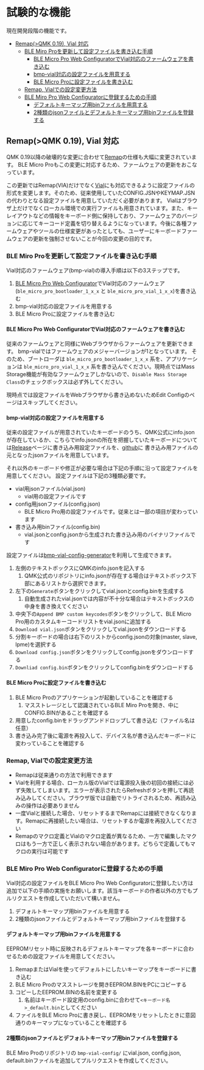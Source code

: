 
# 試験的な機能

現在開発段階の機能です。

- [Remap(\>QMK 0.19), Vial 対応](#remapqmk-019-vial-対応)
  - [BLE Miro Proを更新して設定ファイルを書き込む手順](#ble-miro-proを更新して設定ファイルを書き込む手順)
    - [BLE Micro Pro Web ConfiguratorでVial対応のファームウェアを書き込む](#ble-micro-pro-web-configuratorでvial対応のファームウェアを書き込む)
    - [bmp-vial対応の設定ファイルを用意する](#bmp-vial対応の設定ファイルを用意する)
    - [BLE Micro Proに設定ファイルを書き込む](#ble-micro-proに設定ファイルを書き込む)
  - [Remap, Vialでの設定変更方法](#remap-vialでの設定変更方法)
  - [BLE Miro Pro Web Configuratorに登録するための手順](#ble-miro-pro-web-configuratorに登録するための手順)
    - [デフォルトキーマップ用binファイルを用意する](#デフォルトキーマップ用binファイルを用意する)
    - [2種類のjsonファイルとデフォルトキーマップ用binファイルを登録する](#2種類のjsonファイルとデフォルトキーマップ用binファイルを登録する)


## Remap(>QMK 0.19), Vial 対応

QMK 0.19以降の破壊的な変更に合わせて[Remap](https://remap-keys.app/)の仕様も大幅に変更されています。
BLE Micro Proもこの変更に対応するため、ファームウェアの更新をおこなっています。

この更新ではRemap(VIA)だけでなく[Vial](https://get.vial.today/)にも対応できるように設定ファイルの形式を変更します。そのため、従来使用していたCONFIG.JSNやKEYMAP.JSNの代わりとなる設定ファイルを用意していただく必要があります。
Vialはブラウザ上だけでなくローカル環境での実行ファイルも用意されています。また、キーレイアウトなどの情報をキーボード側に保持しており、ファームウェアのバージョンに応じてキーコード定義を切り替えるようになっています。今後に各種ファームウェアやツールの仕様変更があったとしても、ユーザーにキーボードファームウェアの更新を強制させないことが今回の変更の目的です。

### BLE Miro Proを更新して設定ファイルを書き込む手順

Vial対応のファームウェア(bmp-vial)の導入手順は以下の3ステップです。

1. [BLE Micro Pro Web Configurator](https://sekigon-gonnoc.github.io/BLE-Micro-Pro-WebConfigurator/#/home)でVial対応のファームウェア(`ble_micro_pro_bootloader_1_x_x` と `ble_micro_pro_vial_1_x_x`)を書き込む
1. bmp-vial対応の設定ファイルを用意する
1. BLE Micro Proに設定ファイルを書き込む 

#### BLE Micro Pro Web ConfiguratorでVial対応のファームウェアを書き込む

従来のファームウェアと同様にWebブラウザからファームウェアを更新できます。
bmp-vialではファームウェアのメジャーバージョンが1となっています。
そのため、ブートローダは `ble_micro_pro_bootloader_1_x_x` 系を、アプリケーションは `ble_micro_pro_vial_1_x_x` 系を書き込んでください。現時点ではMass Storage機能が有効なファームウェアしかないので、`Disable Mass Storage Class`のチェックボックスは必ず外してください。

現時点では設定ファイルをWebブラウザから書き込めないためEdit Configのページはスキップしてください。

#### bmp-vial対応の設定ファイルを用意する

従来の設定ファイルが用意されていたキーボードのうち、QMK公式にinfo.jsonが存在しているか、こちらでinfo.jsonの所在を把握していたキーボードについては[Release](https://github.com/sekigon-gonnoc/BLE-Micro-Pro/releases/tag/bmp-vial-1.0.0-rc)ページに書き込み用設定ファイルを、[github](https://github.com/sekigon-gonnoc/BLE-Micro-Pro/tree/master/bmp-vial-config)に 書き込み用ファイルの元となったjsonファイルを用意しています。

それ以外のキーボードや修正が必要な場合は下記の手順に沿って設定ファイルを用意してください。
設定ファイルは下記の3種類必要です。

* vial用jsonファイル(vial.json)
  * vial用の設定ファイルです
* config用jsonファイル(config.json)
  * BLE Micro Pro用の設定ファイルです。従来とは一部の項目が変わっています
* 書き込み用binファイル(config.bin)
  * vial.jsonとconfig.jsonから生成された書き込み用のバイナリファイルです

設定ファイルは[bmp-vial-config-generator](https://sekigon-gonnoc.github.io/bmp-vial-config-generator/)を利用して生成できます。

1. 左側のテキストボックスにQMKのinfo.jsonを記入する
   1. QMK公式のリポジトリにinfo.jsonが存在する場合はテキストボックス下部にあるリストから選択できます。
2. 左下の`Generate`ボタンをクリックしてvial.jsonとconfig.binを生成する
   1. 自動生成されたvial.jsonでは内容が不十分な場合はテキストボックスの中身を書き換えてください
3. 中央下の`Append BMP custom keycodes`ボタンをクリックして、BLE Micro Pro用のカスタムキーコードリストをvial.jsonに追加する
4. `Download vial.json`ボタンをクリックしてvial.jsonをダウンロードする
5. 分割キーボードの場合は右下のリストからconfig.jsonの対象(master, slave, lpme)を選択する
6. `Download config.json`ボタンをクリックしてconfig.jsonをダウンロードする
7. `Downliad config.bin`ボタンをクリックしてconfig.binをダウンロードする

#### BLE Micro Proに設定ファイルを書き込む 

1. BLE Micro Proのアプリケーションが起動していることを確認する
   1. マスストレージとして認識されているBLE Miro Proを開き、中にCONFIG.BINがあることを確認する
2. 用意したconfig.binをドラッグアンドドロップして書き込む（ファイル名は任意）
3. 書き込み完了後に電源を再投入して、デバイス名が書き込んだキーボードに変わっていることを確認する

### Remap, Vialでの設定変更方法

* Remapは従来通りの方法で利用できます
* Vialを利用する場合、ローカル版のVialでは電源投入後の初回の接続には必ず失敗してしまいます。エラーが表示されたらRefreshボタンを押して再読み込みしてください。ブラウザ版では自動でリトライされるため、再読み込みの操作は必要ありません
* 一度Vialと接続した場合、リセットするまでRemapには接続できなくなります。Remapに再接続したい場合は、リセットするか電源を再投入してください
* Remapのマクロ定義とVialのマクロ定義が異なるため、一方で編集したマクロはもう一方で正しく表示されない場合があります。どちらで定義してもマクロの実行は可能です


### BLE Miro Pro Web Configuratorに登録するための手順

Vial対応の設定ファイルをBLE Micro Pro Web Configuratorに登録したい方は追加で以下の手順の実施をお願いします。該当キーボードの作者以外の方でもプルリクエストを作成していただいて構いません。

1. デフォルトキーマップ用binファイルを用意する
2. 2種類のjsonファイルとデフォルトキーマップ用binファイルを登録する

#### デフォルトキーマップ用binファイルを用意する

EEPROMリセット時に反映されるデフォルトキーマップを各キーボードに合わせるための設定ファイルを用意してください。

1. RemapまたはVialを使ってデフォルトにしたいキーマップをキーボードに書き込む
2. BLE Micro Proのマスストレージを開きEEPROM.BINをPCにコピーする
3. コピーしたEEPROM.BINの名前を変更する
   1. 名前はキーボード設定用のconfig.binに合わせて`<キーボード名>_default.bin`としてください
4. ファイルをBLE Micro Proに書き戻し、EEPROMをリセットしたときに意図通りのキーマップになっていることを確認する

#### 2種類のjsonファイルとデフォルトキーマップ用binファイルを登録する

BLE Miro Proのリポジトリの `bmp-vial-config/` にvial.json, config.json, default.binファイルを追加してプルリクエストを作成してください。
